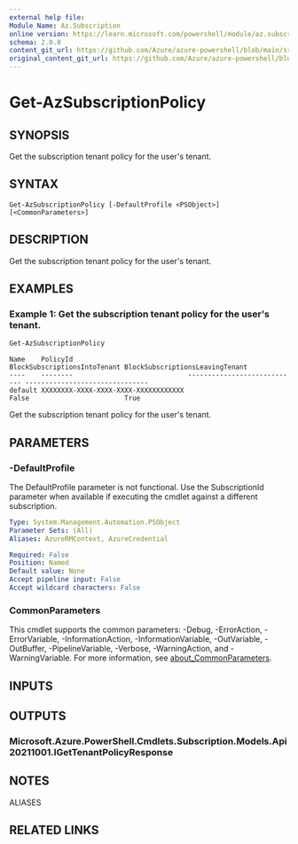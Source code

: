 ```yaml
---
external help file: 
Module Name: Az.Subscription
online version: https://learn.microsoft.com/powershell/module/az.subscription/get-azsubscriptionpolicy
schema: 2.0.0
content_git_url: https://github.com/Azure/azure-powershell/blob/main/src/Subscription/help/Get-AzSubscriptionPolicy.md
original_content_git_url: https://github.com/Azure/azure-powershell/blob/main/src/Subscription/help/Get-AzSubscriptionPolicy.md
---
```


# Get-AzSubscriptionPolicy

## SYNOPSIS
Get the subscription tenant policy for the user's tenant.

## SYNTAX

```
Get-AzSubscriptionPolicy [-DefaultProfile <PSObject>] [<CommonParameters>]
```

## DESCRIPTION
Get the subscription tenant policy for the user's tenant.

## EXAMPLES

### Example 1: Get the subscription tenant policy for the user's tenant.
```powershell
Get-AzSubscriptionPolicy
```

```output
Name    PolicyId                             BlockSubscriptionsIntoTenant BlockSubscriptionsLeavingTenant
----    --------                             ---------------------------- -------------------------------
default XXXXXXXX-XXXX-XXXX-XXXX-XXXXXXXXXXXX False                        True
```

Get the subscription tenant policy for the user's tenant.

## PARAMETERS

### -DefaultProfile
The DefaultProfile parameter is not functional.
Use the SubscriptionId parameter when available if executing the cmdlet against a different subscription.

```yaml
Type: System.Management.Automation.PSObject
Parameter Sets: (All)
Aliases: AzureRMContext, AzureCredential

Required: False
Position: Named
Default value: None
Accept pipeline input: False
Accept wildcard characters: False
```

### CommonParameters
This cmdlet supports the common parameters: -Debug, -ErrorAction, -ErrorVariable, -InformationAction, -InformationVariable, -OutVariable, -OutBuffer, -PipelineVariable, -Verbose, -WarningAction, and -WarningVariable. For more information, see [about_CommonParameters](http://go.microsoft.com/fwlink/?LinkID=113216).

## INPUTS

## OUTPUTS

### Microsoft.Azure.PowerShell.Cmdlets.Subscription.Models.Api20211001.IGetTenantPolicyResponse

## NOTES

ALIASES

## RELATED LINKS

